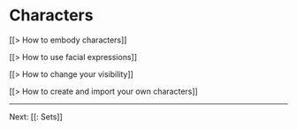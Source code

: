 # Characters

[[> How to embody characters]]

[[> How to use facial expressions]]

<!-- [[> How to use your Meta Avatar in Flipside Studio]] -->

[[> How to change your visibility]]

<!-- [[> How to find and use community-created characters]] -->

[[> How to create and import your own characters]]

---

Next: [[: Sets]]
